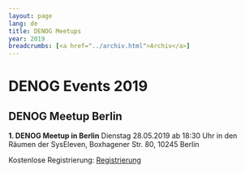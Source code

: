 ```yaml
---
layout: page
lang: de
title: DENOG Meetups
year: 2019
breadcrumbs: [<a href="../archiv.html">Archiv</a>]
---
```



# DENOG Events 2019

## DENOG Meetup Berlin

**1. DENOG Meetup in Berlin**
Dienstag 28.05.2019
ab 18:30 Uhr
in den Räumen der SysEleven, Boxhagener Str. 80, 10245 Berlin

Kostenlose Registrierung: [Registrierung](https://pretix.eu/denog/meetup001/)

